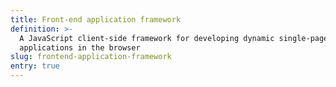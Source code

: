```yaml
---
title: Front-end application framework
definition: >-
  A JavaScript client-side framework for developing dynamic single-page
  applications in the browser
slug: frontend-application-framework
entry: true
---
```


